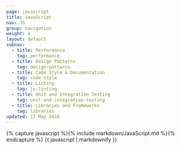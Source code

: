 ```yaml
---
page: javascript
title: JavaScript
nav: JS
group: navigation
weight: 4
layout: default
subnav:
  - title: Performance
    tag: performance
  - title: Design Patterns
    tag: design-patterns
  - title: Code Style & Documentation
    tag: code-style
  - title: Linting
    tag: js-linting
  - title: Unit and Integration Testing
    tag: unit-and-integration-testing
  - title: Libraries and Frameworks
    tag: libraries
updated: 17 May 2016
---
```


<div class="docs-section">
		{% capture javascript %}{% include markdown/JavaScript.md %}{% endcapture %}
		{{ javascript | markdownify }}
</div>
